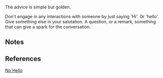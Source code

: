 The advice is simple but golden.   

Don't engage in any interactions with someone by just saying 'Hi'. Or 'hello'. Give something else in your salutation. A question, or a remark, something that can give a spark for the conversation. 

## Notes


## References

[No Hello](https://www.nohello.com/)